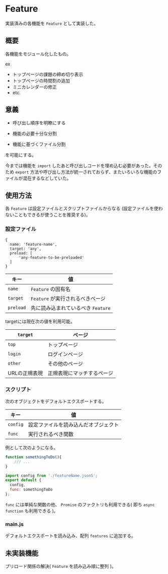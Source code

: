 # Feature

実装済みの各機能を `Feature` として実装した。

## 概要

各機能をモジュール化したもの。

ex

- トップページの課題の締め切り表示
- トップページの時間割の追加
- ミニカレンダーの修正
- etc.

## 意義

- 呼び出し順序を明瞭にする
- 機能の必要十分な分割

- 機能に基づくファイル分割

を可能にする。

今までは機能を `import` したあと呼び出しコードを埋め込む必要があった。そのため `export` 方法や呼び出し方法が統一されておらず、またいろいろな機能のファイルが混在するなどしていた。

## 使用方法

各 `Feature` は設定ファイルとスクリプトファイルからなる (設定ファイルを使わないこともできるが使うことを推奨する)。

### 設定ファイル

```json5
{
  name: 'feature-name',
  target: 'any',
  preload: [
      'any-feature-to-be-preloaded'
  ]
}
```

| キー      | 値                                 |
| --------- | ---------------------------------- |
| `name`    | `Feature` の固有名                 |
| `target`  | `Feature` が実行されるべきページ   |
| `preload` | 先に読み込まれているべき `Feature` |

targetには現在次の値を利用可能。

| `target`      | ページ                     |
| ------------- | -------------------------- |
| `top`         | トップページ               |
| `login`       | ログインページ             |
| `other`       | その他のページ             |
| URLの正規表現 | 正規表現にマッチするページ |

### スクリプト

次のオブジェクトをデフォルトエクスポートする。

| キー     | 値                                   |
| -------- | ------------------------------------ |
| `config` | 設定ファイルを読み込んだオブジェクト |
| `func`   | 実行されるべき関数                   |

例として次のようになる。

```js
function somethingToDo(){
    /// ...
}

import config from './featureName.json5';
export default {
  config,
  func: somethingToDo
};
```

`func` には単純な関数の他、 `Promise` のファクトリも利用できる( 即ち `async function` も利用できる )。

### main.js

デフォルトエクスポートを読み込み、配列 `features` に追加する。

## 未実装機能

プリロード関係の解決( `Feature` を読み込み順に整列 )。